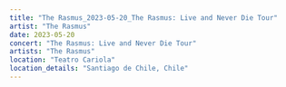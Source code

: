 ```yaml
---
title: "The Rasmus_2023-05-20_The Rasmus: Live and Never Die Tour"
artist: "The Rasmus"
date: 2023-05-20
concert: "The Rasmus: Live and Never Die Tour"
artists: "The Rasmus"
location: "Teatro Cariola"
location_details: "Santiago de Chile, Chile"
---
```

